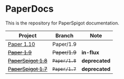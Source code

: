 # PaperDocs
This is the repository for PaperSpigot documentation.

| Project                                                            | Branch          | Note           |
|--------------------------------------------------------------------|-----------------|----------------|
| [Paper 1.10](https://paper.readthedocs.org/en/paper-1.10/)         | Paper/1.9       |                |
| ~~[Paper 1.9](https://paper.readthedocs.org/en/paper-1.9/)~~       | ~~Paper/1.9~~   |  **in-flux**   |
| ~~[PaperSpigot 1.8](https://paper.readthedocs.org/en/paper-1.8/)~~ | ~~`Paper/1.8`~~ | **deprecated** |
| ~~[PaperSpigot 1.7](https://paper.readthedocs.org/en/paper-1.7/)~~ | ~~`Paper/1.7`~~ | **deprecated** |

